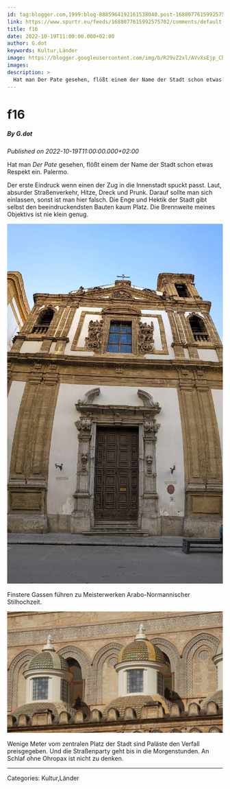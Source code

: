 ```yaml
---
id: tag:blogger.com,1999:blog-8885964192161538040.post-1688077615992575702
link: https://www.spurtr.eu/feeds/1688077615992575702/comments/default
title: f16
date: 2022-10-19T11:00:00.000+02:00
author: G.dot
keywords: Kultur,Länder
image: https://blogger.googleusercontent.com/img/b/R29vZ2xl/AVvXsEjp_ChpGojrW5SFXRmdDINVXJuVzlTUGS1bFDfBFI3CnpsS0nIByWIlIyQ-YQazGHmCBihBcQjQJPJwfBjKf4a4f8um4ubbzvKMZb6g8Jq2PzXU_KJhH50uWBIBXEaTuNKYyWk0l8CpFvI/s72-c/1666109038781534-0.png
images: 
description: >
  Hat man Der Pate gesehen, flößt einem der Name der Stadt schon etwas Respekt ein. Palermo.&nbsp;Der erste Eindruck wenn einen der Zug in die Innenstadt spuckt passt. Laut, absurder Straßenverkehr, Hitze, Dreck und Prunk. Darauf sollte man sich einlassen, sonst ist man hier falsch. Die Enge und Hektik der Stadt
---
```

# f16
##### By G.dot
_Published on 2022-10-19T11:00:00.000+02:00_

Hat man _Der Pate_ gesehen, flößt einem der Name der Stadt schon etwas Respekt ein. Palermo. 

Der erste Eindruck wenn einen der Zug in die Innenstadt spuckt passt. Laut, absurder Straßenverkehr, Hitze, Dreck und Prunk. Darauf sollte man sich einlassen, sonst ist man hier falsch. Die Enge und Hektik der Stadt gibt selbst den beeindruckendsten Bauten kaum Platz. Die Brennweite meines Objektivs ist nie klein genug.

  

[![](../assets/1666109038781534-0.png)](../assets/1666109038781534-0.png)

  

Finstere Gassen führen zu Meisterwerken Arabo-Normannischer Stilhochzeit. 

  

[![](../assets/1666109389840507-0.png)](../assets/1666109389840507-0.png)

  

Wenige Meter vom zentralen Platz der Stadt sind Paläste den Verfall preisgegeben. Und die Straßenparty geht bis in die Morgenstunden. An Schlaf ohne Ohropax ist nicht zu denken.

---
Categories: Kultur,Länder